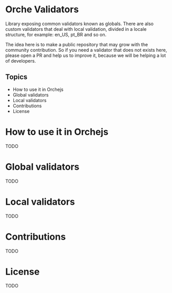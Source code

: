 Orche Validators
==================

Library exposing common validators known as globals. There are also custom validators that deal with local validation, divided in a locale structure, for example: en_US, pt_BR and so on.

The idea here is to make a public repository that may grow with the community contribution. So if you need a validator that does not exists here, please open a PR and help us to improve it, because we will be helping a lot of developers.

## Topics

- How to use it in Orchejs
- Global validators
- Local validators
- Contributions
- License

# How to use it in Orchejs

TODO

# Global validators

TODO

# Local validators

TODO

# Contributions

TODO

# License

TODO